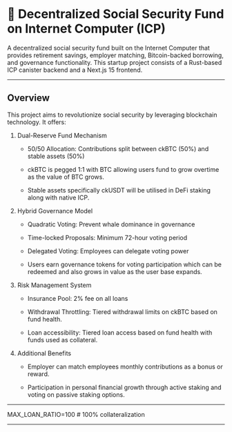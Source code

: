 # 🏦 Decentralized Social Security Fund on Internet Computer (ICP)

A decentralized social security fund built on the Internet Computer that provides retirement savings, employer matching, Bitcoin-backed borrowing, and governance functionality. This startup project consists of a Rust-based ICP canister backend and a Next.js 15 frontend.

---

## Overview

This project aims to revolutionize social security by leveraging blockchain technology. It offers:

1. Dual-Reserve Fund Mechanism
   
    - 50/50 Allocation: Contributions split between ckBTC (50%) and stable assets (50%)
    
    - ckBTC is pegged 1:1 with BTC allowing users fund to grow overtime as the value of BTC grows.
      
    - Stable assets specifically ckUSDT will be utilised in DeFi staking along with native ICP.

  

2. Hybrid Governance Model
    - Quadratic Voting: Prevent whale dominance in governance
    
    - Time-locked Proposals: Minimum 72-hour voting period
    
    - Delegated Voting: Employees can delegate voting power
      
    - Users earn governance tokens for voting participation which can be redeemed and also grows in value as the user base expands.



3. Risk Management System
    - Insurance Pool: 2% fee on all loans
    
    - Withdrawal Throttling: Tiered withdrawal limits on ckBTC based on fund health.
      
    - Loan accessibility: Tiered loan access based on fund health with funds used as collateral.


4. Additional Benefits
    - Employer can match employees monthly contributions as a bonus or reward.
      
    - Participation in personal financial growth through active staking and voting on passive staking options.



---


MAX_LOAN_RATIO=100        # 100% collateralization

---
